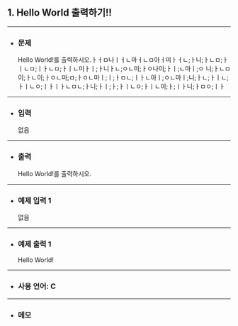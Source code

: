 ## 1. Hello World 출력하기!!

---

- ### 문제

  Hello World!를 출력하시오.ㅏㅓㅁ나ㅣㅓㄴ마ㅓㄴㅁ아ㅓ미ㅏㅓㄴ;ㅏ니;ㅏㄴㅁ;ㅏㅣㄴㅁ;ㅣㅏㄴㅁ;ㅏㅣㄴ미ㅏㅣ;ㅏ니ㅏㄴ;ㅇㄴ미;ㅏㅇ나이;ㅏㅣ;ㄴ마ㅣ;ㅇ    니;ㅏㄴㅁ이;ㅏㄴ이;ㅏㅇㄴ마;ㅁ;ㅏㅇㄴ마ㅣ;ㅣ;ㅏㅁㄴ;ㅣㅏㄴ아ㅣ;ㅇㄴ마ㅣ;니;ㅏㄴ;ㅏㅣㄴ;ㅏㅣㄴㅇ;ㅣㅏㅣㅏㄴㅁㄴ;ㅏ니;ㅏㅣ;ㅏ;ㅏㅣㄴㅇ;ㅏㅣㄴ이;ㅏ;ㅣㅏ니;ㅏㅁㅇ;ㅣㅏ

---


- ### 입력

  없음

---

- ### 출력

  Hello World!를 출력하시오.

---
 
- ### 예제 입력 1 

  없음

---

- ### 예제 출력 1 

  Hello World!

---

- ### 사용 언어: C

---

- ### 메모
